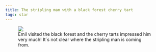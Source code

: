 ```yaml
---
title: The stripling man with a black forest cherry tart
tags: star
---
```

<figure>
<img src="/img/emil-drawing/IMG_1226.jpg">
<figcaption>Emil visited the black forest and the cherry tarts impressed him very much! It´s not clear where the stripling man is coming from.</figcaption>
</figure>